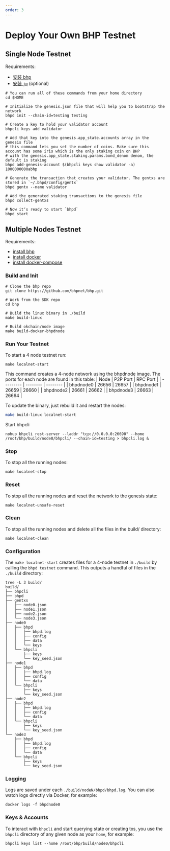 ```yaml
---
order: 3
---
```


# Deploy Your Own BHP Testnet

## Single Node Testnet
Requirements:
- [安装 bhp](../getting-start/install-bhp.md)
- [安装 `jq`](https://stedolan.github.io/jq/download/) (optional)

```shell script
# You can run all of these commands from your home directory
cd $HOME

# Initialize the genesis.json file that will help you to bootstrap the network
bhpd init --chain-id=testing testing

# Create a key to hold your validator account
bhpcli keys add validator

# Add that key into the genesis.app_state.accounts array in the genesis file
# this command lets you set the number of coins. Make sure this account has some iris which is the only staking coin on BHP
# with the genesis.app_state.staking.params.bond_denom denom, the default is staking
bhpd add-genesis-account $(bhpcli keys show validator -a) 1000000000abhp

# Generate the transaction that creates your validator. The gentxs are stored in `~/.bhpd/config/gentx`
bhpd gentx --name validator

# Add the generated staking transactions to the genesis file
bhpd collect-gentxs

# Now it‘s ready to start `bhpd`
bhpd start
```
## Multiple Nodes Testnet
Requirements:
- [install bhp](../getting-start/install-bhp.md)
- [install docker](https://docs.docker.com/engine/installation/)
- [install docker-compose](https://docs.docker.com/compose/install/)
### Build and Init
```shell script
# Clone the bhp repo
git clone https://github.com/bhpnet/bhp.git

# Work from the SDK repo
cd bhp

# Build the linux binary in ./build
make build-linux

# Build okchain/node image
make build-docker-bhpdnode
```
### Run Your Testnet
To start a 4 node testnet run:
```shell script
make localnet-start
```
This command creates a 4-node network using the bhpdnode image. The ports for each node are found in this table:
| Node      | P2P Port | RPC Port |
| --------- | -------- | -------- |
| bhpdnode0 | 26656    | 26657    |
| bhpdnode1 | 26659    | 26660    |
| bhpdnode2 | 26661    | 26662    |
| bhpdnode3 | 26663    | 26664    |

To update the binary, just rebuild it and restart the nodes:

```bash
make build-linux localnet-start
```
Start bhpcli
```shell script
nohup bhpcli rest-server --laddr "tcp://0.0.0.0:26690" --home /root/bhp/build/node0/bhpcli/ --chain-id=testing > bhpcli.log &
```
### Stop
To stop all the running nodes:
```shell script
make localnet-stop
```
### Reset
To stop all the running nodes and reset the network to the genesis state:
```shell script
make localnet-unsafe-reset
```
### Clean
To stop all the running nodes and delete all the files in the build/ directory:
```shell script
make localnet-clean
```
### Configuration
The `make localnet-start` creates files for a 4-node testnet in `./build` by calling the `bhpd testnet` command. This outputs a handful of files in the `./build` directory:
```shell script
tree -L 3 build/
build/
├── bhpcli
├── bhpd
├── gentxs
│   ├── node0.json
│   ├── node1.json
│   ├── node2.json
│   └── node3.json
├── node0
│   ├── bhpd
│   │   ├── bhpd.log
│   │   ├── config
│   │   ├── data
│   │   └── keys
│   └── bhpcli
│       ├── keys
│       └── key_seed.json
├── node1
│   ├── bhpd
│   │   ├── bhpd.log
│   │   ├── config
│   │   └── data
│   └── bhpcli
│       ├── keys
│       └── key_seed.json
├── node2
│   ├── bhpd
│   │   ├── bhpd.log
│   │   ├── config
│   │   └── data
│   └── bhpcli
│       ├── keys
│       └── key_seed.json
└── node3
    ├── bhpd
    │   ├── bhpd.log
    │   ├── config
    │   └── data
    └── bhpcli
        ├── keys
        └── key_seed.json
```
### Logging
Logs are saved under each `./build/nodeN/bhpd/bhpd.log`. You can also watch logs directly via Docker, for example:
```shell script
docker logs -f bhpdnode0
```
### Keys & Accounts
To interact with `bhpcli` and start querying state or creating txs, you use the `bhpcli` directory of any given node as your `home`, for example:
```shell script
bhpcli keys list --home /root/bhp/build/node0/bhpcli
```

